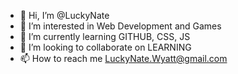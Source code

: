 - 👋 Hi, I’m @LuckyNate
- 👀 I’m interested in Web Development and Games
- 🌱 I’m currently learning GITHUB, CSS, JS
- 💞️ I’m looking to collaborate on LEARNING
- 📫 How to reach me LuckyNate.Wyatt@gmail.com

<!---
LuckyNate/LuckyNate is a ✨ special ✨ repository because its `README.md` (this file) appears on your GitHub profile.
You can click the Preview link to take a look at your changes.
--->
